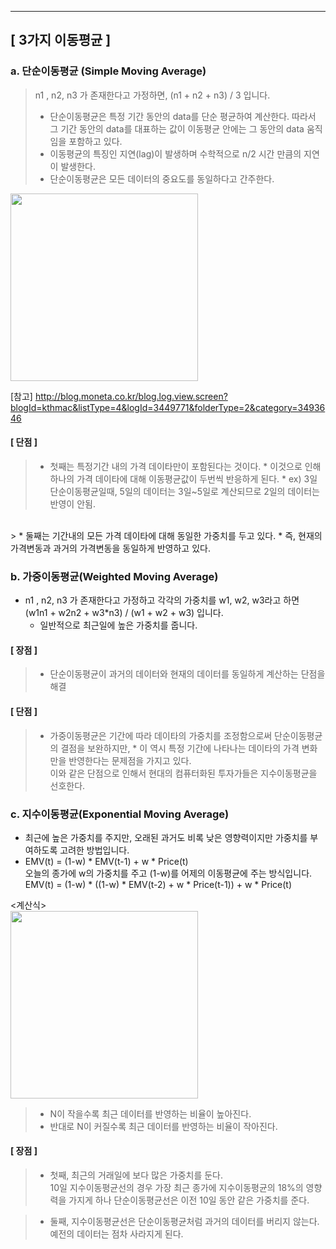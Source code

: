 
--------------------------------------------------------------------------------
## [ 3가지 이동평균 ]

### a. 단순이동평균 (Simple Moving Average)
> n1 , n2, n3 가 존재한다고 가정하면, (n1 + n2 + n3) / 3 입니다.
> * 단순이동평균은 특정 기간 동안의 data를 단순 평균하여 계산한다. 따라서 그 기간 동안의 data를 대표하는 값이 이동평균 안에는 그 동안의 data 움직임을 포함하고 있다.
> * 이동평균의 특징인 지연(lag)이 발생하며 수학적으로 n/2 시간 만큼의 지연이 발생한다.
> * 단순이동평균은 모든 데이터의 중요도를 동일하다고 간주한다.

<img src="img/formula_1.png" width="300">

[참고] http://blog.moneta.co.kr/blog.log.view.screen?blogId=kthmac&listType=4&logId=3449771&folderType=2&category=3493646
#### [ 단점 ]
> * 첫째는 특정기간 내의 가격 데이타만이 포함된다는 것이다. 
    * 이것으로 인해 하나의 가격 데이타에 대해 이동평균값이 두번씩 반응하게 된다. 
    * ex) 3일 단순이동평균일때, 5일의 데이터는 3일~5일로 계산되므로 2일의 데이터는 반영이 안됨. <br>
<br>
> * 둘째는 기간내의 모든 가격 데이타에 대해 동일한 가중치를 두고 있다. 
    * 즉, 현재의 가격변동과 과거의 가격변동을 동일하게 반영하고 있다. 
   

    
### b. 가중이동평균(Weighted Moving Average)
* n1 , n2, n3 가 존재한다고 가정하고 각각의 가중치를 w1, w2, w3라고 하면 <br>
(w1n1 + w2n2 + w3*n3) / (w1 + w2 + w3) 입니다. <br>
    * 일반적으로 최근일에 높은 가중치를 줍니다.

#### [ 장점 ]
> * 단순이동평균이 과거의 데이터와 현재의 데이터를 동일하게 계산하는 단점을 해결

#### [ 단점 ]
> * 가중이동평균은 기간에 따라 데이타의 가중치를 조정함으로써 단순이동평균의 결점을 보완하지만,
    * 이 역시 특정 기간에 나타나는 데이타의 가격 변화만을 반영한다는 문제점을 가지고 있다.  <br>
    이와 같은 단점으로 인해서 현대의 컴퓨터화된 투자가들은 지수이동평균을 선호한다.



### c. 지수이동평균(Exponential Moving Average)
* 최근에 높은 가중치를 주지만, 오래된 과거도 비록 낮은 영향력이지만 가중치를 부여하도록 고려한 방법입니다.
* EMV(t) = (1-w) * EMV(t-1) + w * Price(t) <br>
    오늘의 종가에 w의 가중치를 주고 (1-w)를 어제의 이동평균에 주는 방식입니다. <br>
EMV(t) = (1-w) * ((1-w) * EMV(t-2) + w * Price(t-1)) + w * Price(t)

<계산식> <br>
<img src="img/formula_2.png" width="300">

> * N이 작을수록 최근 데이터를 반영하는 비율이 높아진다. 
> * 반대로 N이 커질수록 최근 데이터를 반영하는 비율이 작아진다.


#### [ 장점 ]
> * 첫째, 최근의 거래일에 보다 많은 가중치를 둔다. <br>
10일 지수이동평균선의 경우 가장 최근 종가에 지수이동평균의 18%의 영향력을 가지게 하나 단순이동평균선은 이전 10일 동안 같은 가중치를 준다.
 
> * 둘째, 지수이동평균선은 단순이동평균처럼 과거의 데이터를 버리지 않는다. 예전의 데이터는 점차 사라지게 된다.


```python

```


```python

```


```python

```
